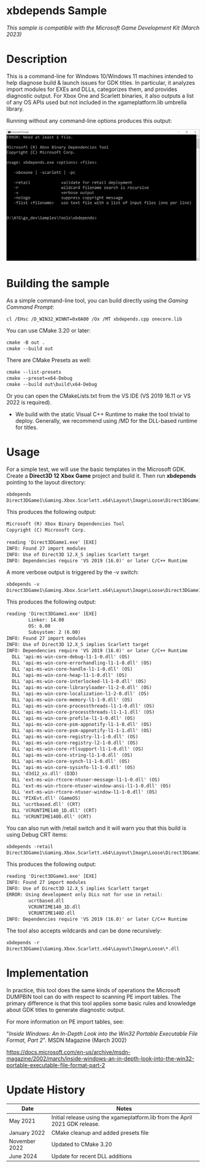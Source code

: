 # xbdepends Sample

*This sample is compatible with the Microsoft Game Development Kit (March 2023)*

# Description

This is a command-line for Windows 10/Windows 11 machines intended to help diagnose
build & launch issues for GDK titles. In particular, it analyzes import
modules for EXEs and DLLs, categorizes them, and provides diagnostic
output. For Xbox One and Scarlett binaries, it also outputs a list of
any OS APIs used but not included in the xgameplatform.lib umbrella
library.

Running without any command-line options produces this output:

![Text Description automatically generated](./media/image1.png)

# Building the sample

As a simple command-line tool, you can build directly using the *Gaming
Command Prompt*:

```
cl /EHsc /D_WIN32_WINNT=0x0A00 /Ox /MT xbdepends.cpp onecore.lib
```

You can use CMake 3.20 or later:

```
cmake -B out .
cmake --build out
```

There are CMake Presets as well:

```
cmake --list-presets
cmake --preset=x64-Debug
cmake --build out\build\x64-Debug
```

Or you can open the CMakeLists.txt from the VS IDE (VS 2019 16.11 or
VS 2022 is required).

-   We build with the static Visual C++ Runtime to make the tool trivial
    to deploy. Generally, we recommend using /MD for the DLL-based
    runtime for titles.

# Usage

For a simple test, we will use the basic templates in the Microsoft GDK.
Create a **Direct3D 12 Xbox Game** project and build it. Then run
**xbdepends** pointing to the layout directory:

```
xbdepends Direct3DGame1\Gaming.Xbox.Scarlett.x64\Layout\Image\Loose\Direct3DGame1.exe
```

This produces the following output:

```
Microsoft (R) Xbox Binary Dependencies Tool
Copyright (C) Microsoft Corp.

reading 'Direct3DGame1.exe' [EXE]
INFO: Found 27 import modules
INFO: Use of Direct3D 12.X_S implies Scarlett target
INFO: Dependencies require 'VS 2019 (16.0)' or later C/C++ Runtime
```

A more verbose output is triggered by the -v switch:

```
xbdepends -v Direct3DGame1\Gaming.Xbox.Scarlett.x64\Layout\Image\Loose\Direct3DGame1.exe
```

This produces the following output:

```
reading 'Direct3DGame1.exe' [EXE]
        Linker: 14.00
        OS: 6.00
        Subsystem: 2 (6.00)
INFO: Found 27 import modules
INFO: Use of Direct3D 12.X_S implies Scarlett target
INFO: Dependencies require 'VS 2019 (16.0)' or later C/C++ Runtime
  DLL 'api-ms-win-core-debug-l1-1-0.dll' (OS)
  DLL 'api-ms-win-core-errorhandling-l1-1-0.dll' (OS)
  DLL 'api-ms-win-core-handle-l1-1-0.dll' (OS)
  DLL 'api-ms-win-core-heap-l1-1-0.dll' (OS)
  DLL 'api-ms-win-core-interlocked-l1-1-0.dll' (OS)
  DLL 'api-ms-win-core-libraryloader-l1-2-0.dll' (OS)
  DLL 'api-ms-win-core-localization-l1-2-0.dll' (OS)
  DLL 'api-ms-win-core-memory-l1-1-0.dll' (OS)
  DLL 'api-ms-win-core-processthreads-l1-1-0.dll' (OS)
  DLL 'api-ms-win-core-processthreads-l1-1-1.dll' (OS)
  DLL 'api-ms-win-core-profile-l1-1-0.dll' (OS)
  DLL 'api-ms-win-core-psm-appnotify-l1-1-0.dll' (OS)
  DLL 'api-ms-win-core-psm-appnotify-l1-1-1.dll' (OS)
  DLL 'api-ms-win-core-registry-l1-1-0.dll' (OS)
  DLL 'api-ms-win-core-registry-l2-1-0.dll' (OS)
  DLL 'api-ms-win-core-rtlsupport-l1-1-0.dll' (OS)
  DLL 'api-ms-win-core-string-l1-1-0.dll' (OS)
  DLL 'api-ms-win-core-synch-l1-1-0.dll' (OS)
  DLL 'api-ms-win-core-sysinfo-l1-1-0.dll' (OS)
  DLL 'd3d12_xs.dll' (D3D)
  DLL 'ext-ms-win-rtcore-ntuser-message-l1-1-0.dll' (OS)
  DLL 'ext-ms-win-rtcore-ntuser-window-ansi-l1-1-0.dll' (OS)
  DLL 'ext-ms-win-rtcore-ntuser-window-l1-1-0.dll' (OS)
  DLL 'PIXEvt.dll' (GameOS)
  DLL 'ucrtbased.dll' (CRT)
  DLL 'VCRUNTIME140_1D.dll' (CRT)
  DLL 'VCRUNTIME140D.dll' (CRT)
```

You can also run with /retail switch and it will warn you that this
build is using Debug CRT items:

```
xbdepends -retail Direct3DGame1\Gaming.Xbox.Scarlett.x64\Layout\Image\Loose\Direct3DGame1.exe
```

This produces the following output:

```
reading 'Direct3DGame1.exe' [EXE]
INFO: Found 27 import modules
INFO: Use of Direct3D 12.X_S implies Scarlett target
ERROR: Using development only DLLs not for use in retail:
        ucrtbased.dll
        VCRUNTIME140_1D.dll
        VCRUNTIME140D.dll
INFO: Dependencies require 'VS 2019 (16.0)' or later C/C++ Runtime
```

The tool also accepts wildcards and can be done recursively:

```
xbdepends -r Direct3DGame1\Gaming.Xbox.Scarlett.x64\Layout\Image\Loose\*.dll
```

# Implementation

In practice, this tool does the same kinds of operations the Microsoft
DUMPBIN tool can do with respect to scanning PE import tables. The
primary difference is that this tool applies some basic rules and
knowledge about GDK titles to generate diagnostic output.

For more information on PE import tables, see:

"*Inside Windows: An In-Depth Look into the Win32 Portable Executable
File Format, Part 2*". MSDN Magazine (March 2002)

<https://docs.microsoft.com/en-us/archive/msdn-magazine/2002/march/inside-windows-an-in-depth-look-into-the-win32-portable-executable-file-format-part-2>

# Update History

|Date|Notes|
|---|---|
|May 2021|Initial release using the xgameplatform.lib from the April 2021 GDK release.|
|January 2022|CMake cleanup and added presets file|
|November 2022|Updated to CMake 3.20|
|June 2024|Update for recent DLL additions|
